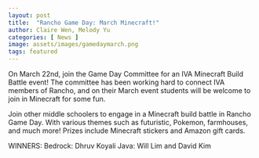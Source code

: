 ```yaml
---
layout: post
title:  "Rancho Game Day: March Minecraft!"
author: Claire Wen, Melody Yu
categories: [ News ]
image: assets/images/gamedaymarch.png
tags: featured
---
```


On March 22nd, join the Game Day Committee for an IVA Minecraft Build Battle event! The committee has been working hard to connect IVA members of Rancho, and on their March event students will be welcome to join in Minecraft for some fun.

Join other middle schoolers to engage in a Minecraft build battle in Rancho Game Day. With various themes such as futuristic, Pokemon, farmhouses, and much more! Prizes include Minecraft stickers and Amazon gift cards.

WINNERS:
Bedrock: Dhruv Koyali
Java: Will Lim and David Kim
